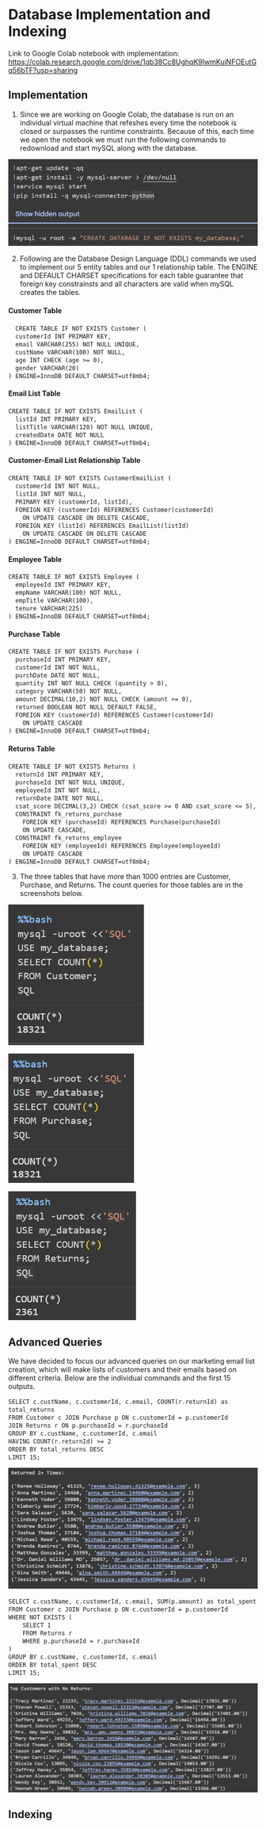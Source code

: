 # Database Implementation and Indexing
Link to Google Colab notebook with implementation: https://colab.research.google.com/drive/1qb38Cc8UghqK9IwmKuiNFOEutGq56bTF?usp=sharing

## Implementation
1. Since we are working on Google Colab, the database is run on an individual virtual machine that refeshes every time the notebook is closed or surpasses
   the runtime constraints. Because of this, each time we open the notebook we must run the following commands to redownload and start mySQL along with the database.

![commands](images/commands.png)

2. Following are the Database Design Language (DDL) commands we used to implement our 5 entity tables and our 1 relationship table. The ENGINE and DEFAULT CHARSET
   specifications for each table guarantee that foreign key constrainsts and all characters are valid when mySQL creates the tables.

#### Customer Table
```
  CREATE TABLE IF NOT EXISTS Customer (  
  customerId INT PRIMARY KEY,  
  email VARCHAR(255) NOT NULL UNIQUE,  
  custName VARCHAR(100) NOT NULL,  
  age INT CHECK (age >= 0),  
  gender VARCHAR(20)  
) ENGINE=InnoDB DEFAULT CHARSET=utf8mb4;   
```
#### Email List Table
```
CREATE TABLE IF NOT EXISTS EmailList (  
  listId INT PRIMARY KEY,  
  listTitle VARCHAR(120) NOT NULL UNIQUE,  
  createdDate DATE NOT NULL  
) ENGINE=InnoDB DEFAULT CHARSET=utf8mb4;  
```
#### Customer-Email List Relationship Table
```
CREATE TABLE IF NOT EXISTS CustomerEmailList (  
  customerId INT NOT NULL,  
  listId INT NOT NULL,  
  PRIMARY KEY (customerId, listId),  
  FOREIGN KEY (customerId) REFERENCES Customer(customerId)  
    ON UPDATE CASCADE ON DELETE CASCADE,  
  FOREIGN KEY (listId) REFERENCES EmailList(listId)  
    ON UPDATE CASCADE ON DELETE CASCADE  
) ENGINE=InnoDB DEFAULT CHARSET=utf8mb4;  
```
#### Employee Table 
```
CREATE TABLE IF NOT EXISTS Employee (  
  employeeId INT PRIMARY KEY,  
  empName VARCHAR(100) NOT NULL,  
  empTitle VARCHAR(100),  
  tenure VARCHAR(225)
) ENGINE=InnoDB DEFAULT CHARSET=utf8mb4;  
```
#### Purchase Table
```
CREATE TABLE IF NOT EXISTS Purchase (  
  purchaseId INT PRIMARY KEY,  
  customerId INT NOT NULL,  
  purchDate DATE NOT NULL,  
  quantity INT NOT NULL CHECK (quantity > 0),  
  category VARCHAR(50) NOT NULL,  
  amount DECIMAL(10,2) NOT NULL CHECK (amount >= 0),  
  returned BOOLEAN NOT NULL DEFAULT FALSE,  
  FOREIGN KEY (customerId) REFERENCES Customer(customerId)  
    ON UPDATE CASCADE  
) ENGINE=InnoDB DEFAULT CHARSET=utf8mb4;  
```
#### Returns Table
```
CREATE TABLE IF NOT EXISTS Returns (  
  returnId INT PRIMARY KEY,  
  purchaseId INT NOT NULL UNIQUE,  
  employeeId INT NOT NULL,   
  returnDate DATE NOT NULL,  
  csat_score DECIMAL(3,2) CHECK (csat_score >= 0 AND csat_score <= 5),  
  CONSTRAINT fk_returns_purchase  
    FOREIGN KEY (purchaseId) REFERENCES Purchase(purchaseId)  
    ON UPDATE CASCADE,  
  CONSTRAINT fk_returns_employee  
    FOREIGN KEY (employeeId) REFERENCES Employee(employeeId)  
    ON UPDATE CASCADE  
) ENGINE=InnoDB DEFAULT CHARSET=utf8mb4;  
```
3. The three tables that have more than 1000 entries are Customer, Purchase, and Returns. The count queries for those tables are in the screenshots below.

![customer](images/customer_count.png)  

![purchase](images/purchase_count.png)  

![returns](images/returns_count.png)  

## Advanced Queries
We have decided to focus our advanced queries on our marketing email list creation, which will make lists of customers and 
their emails based on different criteria. Below are the individual commands and the first 15 outputs.
```
SELECT c.custName, c.customerId, c.email, COUNT(r.returnId) as total_returns
FROM Customer c JOIN Purchase p ON c.customerId = p.customerId
JOIN Returns r ON p.purchaseId = r.purchaseId
GROUP BY c.custName, c.customerId, c.email
HAVING COUNT(r.returnId) >= 2
ORDER BY total_returns DESC
LIMIT 15;
```
![query one](images/query1.png)
```
SELECT c.custName, c.customerId, c.email, SUM(p.amount) as total_spent
FROM Customer c JOIN Purchase p ON c.customerId = p.customerId
WHERE NOT EXISTS (
    SELECT 1
    FROM Returns r
    WHERE p.purchaseId = r.purchaseId
)
GROUP BY c.custName, c.customerId, c.email
ORDER BY total_spent DESC
LIMIT 15;
```
![query two](images/query2.png)

## Indexing

